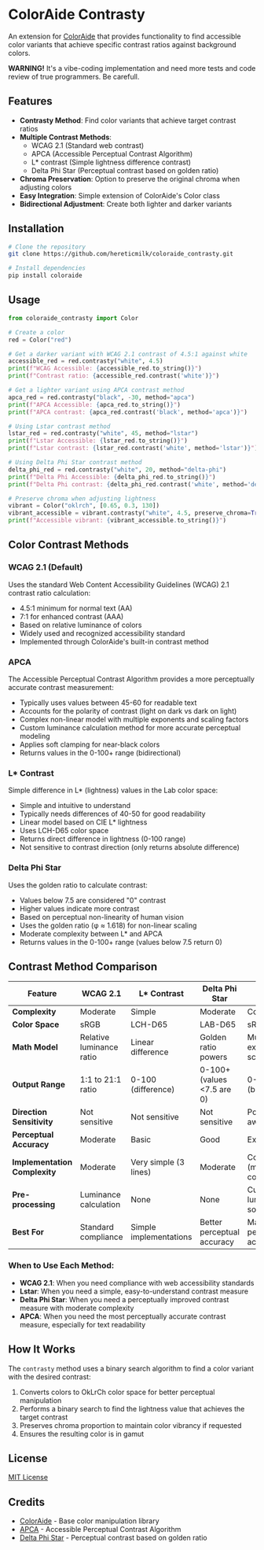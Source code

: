# ColorAide Contrasty

An extension for [ColorAide](https://github.com/facelessuser/coloraide) that provides functionality to find accessible color variants that achieve specific contrast ratios against background colors.

**WARNING!** It's a vibe-coding implementation and need more tests and code review of true programmers. Be carefull.

## Features

- **Contrasty Method**: Find color variants that achieve target contrast ratios
- **Multiple Contrast Methods**:
  - WCAG 2.1 (Standard web contrast)
  - APCA (Accessible Perceptual Contrast Algorithm)
  - L* contrast (Simple lightness difference contrast)
  - Delta Phi Star (Perceptual contrast based on golden ratio)
- **Chroma Preservation**: Option to preserve the original chroma when adjusting colors
- **Easy Integration**: Simple extension of ColorAide's Color class
- **Bidirectional Adjustment**: Create both lighter and darker variants

## Installation

```bash
# Clone the repository
git clone https://github.com/hereticmilk/coloraide_contrasty.git

# Install dependencies
pip install coloraide
```

## Usage

```python
from coloraide_contrasty import Color

# Create a color
red = Color("red")

# Get a darker variant with WCAG 2.1 contrast of 4.5:1 against white
accessible_red = red.contrasty("white", 4.5)
print(f"WCAG Accessible: {accessible_red.to_string()}")
print(f"Contrast ratio: {accessible_red.contrast('white')}")

# Get a lighter variant using APCA contrast method
apca_red = red.contrasty("black", -30, method="apca")
print(f"APCA Accessible: {apca_red.to_string()}")
print(f"APCA contrast: {apca_red.contrast('black', method='apca')}")

# Using Lstar contrast method
lstar_red = red.contrasty("white", 45, method="lstar")
print(f"Lstar Accessible: {lstar_red.to_string()}")
print(f"Lstar contrast: {lstar_red.contrast('white', method='lstar')}")

# Using Delta Phi Star contrast method
delta_phi_red = red.contrasty("white", 20, method="delta-phi")
print(f"Delta Phi Accessible: {delta_phi_red.to_string()}")
print(f"Delta Phi contrast: {delta_phi_red.contrast('white', method='delta-phi')}")

# Preserve chroma when adjusting lightness
vibrant = Color("oklrch", [0.65, 0.3, 130])
vibrant_accessible = vibrant.contrasty("white", 4.5, preserve_chroma=True)
print(f"Accessible vibrant: {vibrant_accessible.to_string()}")
```

## Color Contrast Methods

### WCAG 2.1 (Default)
Uses the standard Web Content Accessibility Guidelines (WCAG) 2.1 contrast ratio calculation:
- 4.5:1 minimum for normal text (AA)
- 7:1 for enhanced contrast (AAA)
- Based on relative luminance of colors
- Widely used and recognized accessibility standard
- Implemented through ColorAide's built-in contrast method

### APCA
The Accessible Perceptual Contrast Algorithm provides a more perceptually accurate contrast measurement:
- Typically uses values between 45-60 for readable text
- Accounts for the polarity of contrast (light on dark vs dark on light)
- Complex non-linear model with multiple exponents and scaling factors
- Custom luminance calculation method for more accurate perceptual modeling
- Applies soft clamping for near-black colors
- Returns values in the 0-100+ range (bidirectional)

### L* Contrast
Simple difference in L* (lightness) values in the Lab color space:
- Simple and intuitive to understand
- Typically needs differences of 40-50 for good readability
- Linear model based on CIE L* lightness
- Uses LCH-D65 color space
- Returns direct difference in lightness (0-100 range)
- Not sensitive to contrast direction (only returns absolute difference)

### Delta Phi Star
Uses the golden ratio to calculate contrast:
- Values below 7.5 are considered "0" contrast
- Higher values indicate more contrast
- Based on perceptual non-linearity of human vision
- Uses the golden ratio (φ ≈ 1.618) for non-linear scaling
- Moderate complexity between L* and APCA
- Returns values in the 0-100+ range (values below 7.5 return 0)

## Contrast Method Comparison

| Feature | WCAG 2.1 | L* Contrast | Delta Phi Star | APCA |
|---------|----------|-------------|----------------|------|
| **Complexity** | Moderate | Simple | Moderate | Complex |
| **Color Space** | sRGB | LCH-D65 | LAB-D65 | sRGB |
| **Math Model** | Relative luminance ratio | Linear difference | Golden ratio powers | Multiple exponents & scaling |
| **Output Range** | 1:1 to 21:1 ratio | 0-100 (difference) | 0-100+ (values <7.5 are 0) | 0-100+ (bidirectional) |
| **Direction Sensitivity** | Not sensitive | Not sensitive | Not sensitive | Polarity-aware |
| **Perceptual Accuracy** | Moderate | Basic | Good | Excellent |
| **Implementation Complexity** | Moderate | Very simple (3 lines) | Moderate | Complex (many constants) |
| **Pre-processing** | Luminance calculation | None | None | Custom luminance, soft clamping |
| **Best For** | Standard compliance | Simple implementations | Better perceptual accuracy | Maximum perceptual accuracy |

### When to Use Each Method:

- **WCAG 2.1**: When you need compliance with web accessibility standards
- **Lstar**: When you need a simple, easy-to-understand contrast measure
- **Delta Phi Star**: When you need a perceptually improved contrast measure with moderate complexity
- **APCA**: When you need the most perceptually accurate contrast measure, especially for text readability

## How It Works

The `contrasty` method uses a binary search algorithm to find a color variant with the desired contrast:

1. Converts colors to OkLrCh color space for better perceptual manipulation
2. Performs a binary search to find the lightness value that achieves the target contrast
3. Preserves chroma proportion to maintain color vibrancy if requested
4. Ensures the resulting color is in gamut

## License

[MIT License](LICENSE)

## Credits

- [ColorAide](https://github.com/facelessuser/coloraide) - Base color manipulation library
- [APCA](https://github.com/Myndex/SAPC-APCA) - Accessible Perceptual Contrast Algorithm
- [Delta Phi Star](https://github.com/Myndex/deltaphistar) - Perceptual contrast based on golden ratio
